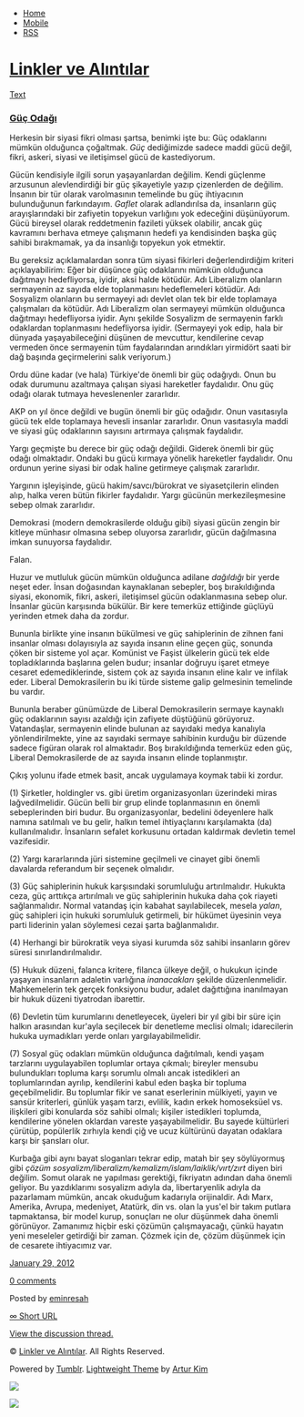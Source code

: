 -   [Home](/)
-   [Mobile](/mobile)
-   [RSS](http://eminresah.tumblr.com/rss)

[Linkler ve Alıntılar](/)
=========================

[Text](http://eminresah.tumblr.com/post/16660268781/guc-odag)

### [Güç Odağı](http://eminresah.tumblr.com/post/16660268781/guc-odag)

Herkesin bir siyasi fikri olması şartsa, benimki işte bu: Güç odaklarını
mümkün olduğunca çoğaltmak. *Güç* dediğimizde sadece maddi gücü değil,
fikri, askeri, siyasi ve iletişimsel gücü de kastediyorum.

Gücün kendisiyle ilgili sorun yaşayanlardan değilim. Kendi güçlenme
arzusunun alevlendirdiği bir güç şikayetiyle yazıp çizenlerden de
değilim. İnsanın bir tür olarak varolmasının temelinde bu güç
ihtiyacının bulunduğunun farkındayım. *Gaflet* olarak adlandırılsa da,
insanların güç arayışlarındaki bir zafiyetin topyekun varlığını yok
edeceğini düşünüyorum. Gücü bireysel olarak reddetmenin fazileti yüksek
olabilir, ancak güç kavramını berhava etmeye çalışmanın hedefi ya
kendisinden başka güç sahibi bırakmamak, ya da insanlığı topyekun yok
etmektir.

Bu gereksiz açıklamalardan sonra tüm siyasi fikirleri değerlendirdiğim
kriteri açıklayabilirim: Eğer bir düşünce güç odaklarını mümkün
olduğunca dağıtmayı hedefliyorsa, iyidir, aksi halde kötüdür. Adı
Liberalizm olanların sermayenin az sayıda elde toplanmasını
hedeflemeleri kötüdür. Adı Sosyalizm olanların bu sermayeyi adı devlet
olan tek bir elde toplamaya çalışmaları da kötüdür. Adı Liberalizm olan
sermayeyi mümkün olduğunca dağıtmayı hedefliyorsa iyidir. Aynı şekilde
Sosyalizm de sermayenin farklı odaklardan toplanmasını hedefliyorsa
iyidir. (Sermayeyi yok edip, hala bir dünyada yaşayabileceğini düşünen
de mevcuttur, kendilerine cevap vermeden önce sermayenin tüm
faydalarından arındıkları yirmidört saati bir dağ başında geçirmelerini
salık veriyorum.)

Ordu düne kadar (ve hala) Türkiye'de önemli bir güç odağıydı. Onun bu
odak durumunu azaltmaya çalışan siyasi hareketler faydalıdır. Onu güç
odağı olarak tutmaya heveslenenler zararlıdır.

AKP on yıl önce değildi ve bugün önemli bir güç odağıdır. Onun
vasıtasıyla gücü tek elde toplamaya hevesli insanlar zararlıdır. Onun
vasıtasıyla maddi ve siyasi güç odaklarının sayısını artırmaya çalışmak
faydalıdır.

Yargı geçmişte bu derece bir güç odağı değildi. Giderek önemli bir güç
odağı olmaktadır. Ondaki bu gücü kırmaya yönelik hareketler faydalıdır.
Onu ordunun yerine siyasi bir odak haline getirmeye çalışmak zararlıdır.

Yargının işleyişinde, gücü hakim/savcı/bürokrat ve siyasetçilerin
elinden alıp, halka veren bütün fikirler faydalıdır. Yargı gücünün
merkezileşmesine sebep olmak zararlıdır.

Demokrasi (modern demokrasilerde olduğu gibi) siyasi gücün zengin bir
kitleye münhasır olmasına sebep oluyorsa zararlıdır, gücün dağılmasına
imkan sunuyorsa faydalıdır.

Falan.

Huzur ve mutluluk gücün mümkün olduğunca adilane *dağıldığı* bir yerde
neşet eder. İnsan doğasından kaynaklanan sebepler, boş bırakıldığında
siyasi, ekonomik, fikri, askeri, iletişimsel gücün odaklanmasına sebep
olur. İnsanlar gücün karşısında bükülür. Bir kere temerküz ettiğinde
güçlüyü yerinden etmek daha da zordur.

Bununla birlikte yine insanın bükülmesi ve güç sahiplerinin de zihnen
fani insanlar olması dolayısıyla az sayıda insanın eline geçen güç,
sonunda çöken bir sisteme yol açar. Komünist ve Faşist ülkelerin gücü
tek elde topladıklarında başlarına gelen budur; insanlar doğruyu işaret
etmeye cesaret edemediklerinde, sistem çok az sayıda insanın eline kalır
ve infilak eder. Liberal Demokrasilerin bu iki türde sisteme galip
gelmesinin temelinde bu vardır.

Bununla beraber günümüzde de Liberal Demokrasilerin sermaye kaynaklı güç
odaklarının sayısı azaldığı için zafiyete düştüğünü görüyoruz.
Vatandaşlar, sermayenin elinde bulunan az sayıdaki medya kanalıyla
yönlendirilmekte, yine az sayıdaki sermaye sahibinin kurduğu bir düzende
sadece figüran olarak rol almaktadır. Boş bırakıldığında temerküz eden
güç, Liberal Demokrasilerde de az sayıda insanın elinde toplanmıştır.

Çıkış yolunu ifade etmek basit, ancak uygulamaya koymak tabii ki zordur.

\(1) Şirketler, holdingler vs. gibi üretim organizasyonları üzerindeki
miras lağvedilmelidir. Gücün belli bir grup elinde toplanmasının en
önemli sebeplerinden biri budur. Bu organizasyonlar, bedelini ödeyenlere
halk namına satılmalı ve bu gelir, halkın temel ihtiyaçlarını
karşılamakta (da) kullanılmalıdır. İnsanların sefalet korkusunu ortadan
kaldırmak devletin temel vazifesidir.

\(2) Yargı kararlarında jüri sistemine geçilmeli ve cinayet gibi önemli
davalarda referandum bir seçenek olmalıdır.

\(3) Güç sahiplerinin hukuk karşısındaki sorumluluğu artırılmalıdır.
Hukukta ceza, güç arttıkça artırılmalı ve güç sahiplerinin hukuka daha
çok riayeti sağlanmalıdır. Normal vatandaş için kabahat sayılabilecek,
mesela *yalan*, güç sahipleri için hukuki sorumluluk getirmeli, bir
hükümet üyesinin veya parti liderinin yalan söylemesi cezai şarta
bağlanmalıdır.

\(4) Herhangi bir bürokratik veya siyasi kurumda söz sahibi insanların
görev süresi sınırlandırılmalıdır.

\(5) Hukuk düzeni, falanca kritere, filanca ülkeye değil, o hukukun
içinde yaşayan insanların adaletin varlığına *inanacakları* şekilde
düzenlenmelidir. Mahkemelerin tek gerçek fonksiyonu budur, adalet
dağıttığına inanılmayan bir hukuk düzeni tiyatrodan ibarettir.

\(6) Devletin tüm kurumlarını denetleyecek, üyeleri bir yıl gibi bir süre
için halkın arasından kur'ayla seçilecek bir denetleme meclisi olmalı;
idarecilerin hukuka uymadıkları yerde onları yargılayabilmelidir.

\(7) Sosyal güç odakları mümkün olduğunca dağıtılmalı, kendi yaşam
tarzlarını uygulayabilen toplumlar ortaya çıkmalı; bireyler mensubu
bulundukları topluma karşı sorumlu olmalı ancak istedikleri an
toplumlarından ayrılıp, kendilerini kabul eden başka bir topluma
geçebilmelidir. Bu toplumlar fikir ve sanat eserlerinin mülkiyeti, yayın
ve sansür kriterleri, günlük yaşam tarzı, evlilik, kadın erkek
homoseksüel vs. ilişkileri gibi konularda söz sahibi olmalı; kişiler
istedikleri toplumda, kendilerine yönelen oklardan vareste
yaşayabilmelidir. Bu sayede kültürleri çürütüp, popülerlik zırhıyla
kendi çiğ ve ucuz kültürünü dayatan odaklara karşı bir şansları olur.

Kurbağa gibi aynı bayat sloganları tekrar edip, matah bir şey
söylüyormuş gibi *çözüm
sosyalizm/liberalizm/kemalizm/islam/laiklik/vırt/zırt* diyen biri
değilim. Somut olarak ne yapılması gerektiği, fikriyatın adından daha
önemli geliyor. Bu yazdıklarımı sosyalizm adıyla da, libertaryenlik
adıyla da pazarlamam mümkün, ancak okuduğum kadarıyla orijinaldir. Adı
Marx, Amerika, Avrupa, medeniyet, Atatürk, din vs. olan la yus'el bir
takım putlara tapmaktansa, bir model kurup, sonuçları ne olur düşünmek
daha önemli görünüyor. Zamanımız hiçbir eski çözümün çalışmayacağı,
çünkü hayatın yeni meseleler getirdiği bir zaman. Çözmek için de, çözüm
düşünmek için de cesarete ihtiyacımız var.

[January 29,
2012](http://eminresah.tumblr.com/post/16660268781/guc-odag)

[0
comments](http://eminresah.tumblr.com/post/16660268781/guc-odag#disqus_thread)

Posted by [eminresah](http://eminresah.tumblr.com/)

[∞ Short URL](http://tmblr.co/ZWS1OyFX1uRj)

[View the discussion thread.](http://erblog.disqus.com/?url=ref)

© [Linkler ve Alıntılar](/). All Rights Reserved.

Powered by [Tumblr](http://tumblr.com). [Lightweight
Theme](http://www.tumblr.com/theme/10820) by [Artur
Kim](http://arturkim.com)

![](https://px.srvcs.tumblr.com/impixu?T=1434918811&J=eyJ0eXBlIjoidXJsIiwidXJsIjoiaHR0cDpcL1wvZW1pbnJlc2FoLnR1bWJsci5jb21cL3Bvc3RcLzE2NjYwMjY4NzgxXC9ndWMtb2RhZyIsInJlcXR5cGUiOjAsInJvdXRlIjoiXC9wb3N0XC86aWRcLzpzdW1tYXJ5Iiwibm9zY3JpcHQiOjF9&U=KILMDIMKJP&K=75d60bc8a88952d69d85e186220c40a5ad9fe532af901daa8ad328eafb9fe533&R=)

![](https://px.srvcs.tumblr.com/impixu?T=1434918811&J=eyJ0eXBlIjoicG9zdCIsInVybCI6Imh0dHA6XC9cL2VtaW5yZXNhaC50dW1ibHIuY29tXC9wb3N0XC8xNjY2MDI2ODc4MVwvZ3VjLW9kYWciLCJyZXF0eXBlIjowLCJyb3V0ZSI6IlwvcG9zdFwvOmlkXC86c3VtbWFyeSIsInBvc3RzIjpbeyJwb3N0aWQiOiIxNjY2MDI2ODc4MSIsImJsb2dpZCI6IjM2NDgwMjgiLCJzb3VyY2UiOjMzfV0sIm5vc2NyaXB0IjoxfQ==&U=DNNKKIMMMI&K=a2a46911aabdeb9c164b0d59be95aa89f443f869b20314ebb73742eb6c9c5047&R=)

